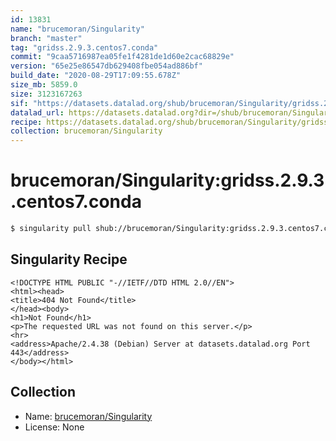 ```yaml
---
id: 13831
name: "brucemoran/Singularity"
branch: "master"
tag: "gridss.2.9.3.centos7.conda"
commit: "9caa5716987ea05fe1f4281de1d60e2cac68829e"
version: "65e25e86547db629408fbe054ad886bf"
build_date: "2020-08-29T17:09:55.678Z"
size_mb: 5859.0
size: 3123167263
sif: "https://datasets.datalad.org/shub/brucemoran/Singularity/gridss.2.9.3.centos7.conda/2020-08-29-9caa5716-65e25e86/65e25e86547db629408fbe054ad886bf.sif"
datalad_url: https://datasets.datalad.org?dir=/shub/brucemoran/Singularity/gridss.2.9.3.centos7.conda/2020-08-29-9caa5716-65e25e86/
recipe: https://datasets.datalad.org/shub/brucemoran/Singularity/gridss.2.9.3.centos7.conda/2020-08-29-9caa5716-65e25e86/Singularity
collection: brucemoran/Singularity
---
```


# brucemoran/Singularity:gridss.2.9.3.centos7.conda

```bash
$ singularity pull shub://brucemoran/Singularity:gridss.2.9.3.centos7.conda
```

## Singularity Recipe

```singularity
<!DOCTYPE HTML PUBLIC "-//IETF//DTD HTML 2.0//EN">
<html><head>
<title>404 Not Found</title>
</head><body>
<h1>Not Found</h1>
<p>The requested URL was not found on this server.</p>
<hr>
<address>Apache/2.4.38 (Debian) Server at datasets.datalad.org Port 443</address>
</body></html>
```

## Collection

 - Name: [brucemoran/Singularity](https://github.com/brucemoran/Singularity)
 - License: None

